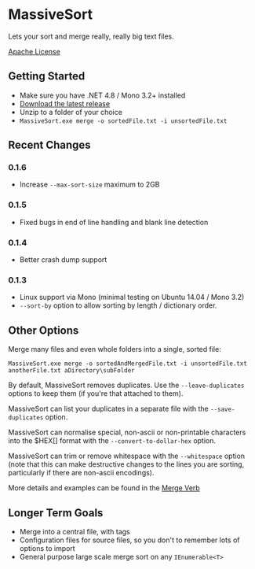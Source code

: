 # MassiveSort #

Lets your sort and merge really, really big text files.

[Apache License](https://www.apache.org/licenses/LICENSE-2.0)

## Getting Started ##

* Make sure you have .NET 4.8 / Mono 3.2+ installed
* [Download the latest release](https://github.com/ligos/MassiveSort/releases)
* Unzip to a folder of your choice
* `MassiveSort.exe merge -o sortedFile.txt -i unsortedFile.txt`

## Recent Changes ##

### 0.1.6 ###

* Increase `--max-sort-size` maximum to 2GB

### 0.1.5 ###

* Fixed bugs in end of line handling and blank line detection

### 0.1.4 ###

* Better crash dump support

### 0.1.3 ###

* Linux support via Mono (minimal testing on Ubuntu 14.04 / Mono 3.2)
* `--sort-by` option to allow sorting by length / dictionary order.

## Other Options ##

Merge many files and even whole folders into a single, sorted file:

`MassiveSort.exe merge -o sortedAndMergedFile.txt -i unsortedFile.txt anotherFile.txt aDirectory\subFolder`

By default, MassiveSort removes duplicates. Use the `--leave-duplicates` options to keep them (if you're that attached to them).

MassiveSort can list your duplicates in a separate file with the `--save-duplicates` option.

MassiveSort can normalise special, non-ascii or non-printable characters into the $HEX[] format with the `--convert-to-dollar-hex` option.

MassiveSort can trim or remove whitespace with the `--whitespace` option (note that this can make destructive changes to the lines you are sorting, particularly if there are non-ascii encodings).

More details and examples can be found in the [Merge Verb](https://github.com/ligos/MassiveSort/wiki/Verb---Merge)

## Longer Term Goals ##

* Merge into a central file, with tags
* Configuration files for source files, so you don't to remember lots of options to import
* General purpose large scale merge sort on any `IEnumerable<T>`